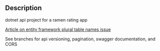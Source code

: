 ## Description

dotnet api project for a ramen rating app

[Article on entity framework plural table names issue](https://edspencer.me.uk/posts/2012-03-13-entity-framework-plural-and-singular-table-names/#:~:text=By%20default%2C%20the%20Entity%20Framework,to%20be%20pluralised%20when%20created)


See branches for api versioning, pagination, swagger documentation, and CORS